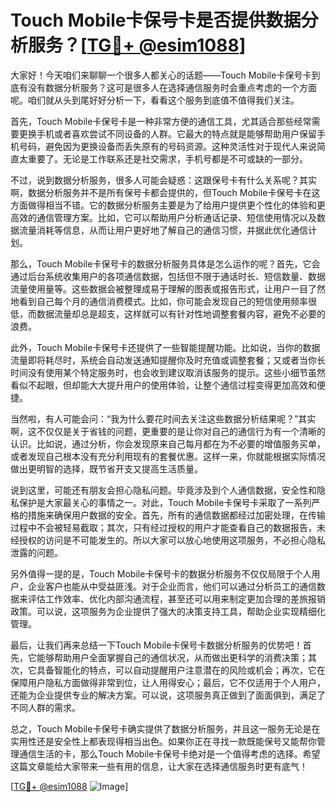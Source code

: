 # Touch Mobile卡保号卡是否提供数据分析服务？[[TG💪+ @esim1088](https://t.me/s/esim1088)]

大家好！今天咱们来聊聊一个很多人都关心的话题——Touch Mobile卡保号卡到底有没有数据分析服务？这可是很多人在选择通信服务时会重点考虑的一个方面呢。咱们就从头到尾好好分析一下，看看这个服务到底值不值得我们关注。

首先，Touch Mobile卡保号卡是一种非常方便的通信工具，尤其适合那些经常需要更换手机或者喜欢尝试不同设备的人群。它最大的特点就是能够帮助用户保留手机号码，避免因为更换设备而丢失原有的号码资源。这种灵活性对于现代人来说简直太重要了。无论是工作联系还是社交需求，手机号都是不可或缺的一部分。

不过，说到数据分析服务，很多人可能会疑惑：这跟保号卡有什么关系呢？其实啊，数据分析服务并不是所有保号卡都会提供的，但Touch Mobile卡保号卡在这方面做得相当不错。它的数据分析服务主要是为了给用户提供更个性化的体验和更高效的通信管理方案。比如，它可以帮助用户分析通话记录、短信使用情况以及数据流量消耗等信息，从而让用户更好地了解自己的通信习惯，并据此优化通信计划。

那么，Touch Mobile卡保号卡的数据分析服务具体是怎么运作的呢？首先，它会通过后台系统收集用户的各项通信数据，包括但不限于通话时长、短信数量、数据流量使用量等。这些数据会被整理成易于理解的图表或报告形式，让用户一目了然地看到自己每个月的通信消费模式。比如，你可能会发现自己的短信使用频率很低，而数据流量却总是超支，这样就可以有针对性地调整套餐内容，避免不必要的浪费。

此外，Touch Mobile卡保号卡还提供了一些智能提醒功能。比如说，当你的数据流量即将耗尽时，系统会自动发送通知提醒你及时充值或调整套餐；又或者当你长时间没有使用某个特定服务时，也会收到建议取消该服务的提示。这些小细节虽然看似不起眼，但却能大大提升用户的使用体验，让整个通信过程变得更加高效和便捷。

当然啦，有人可能会问：“我为什么要花时间去关注这些数据分析结果呢？”其实啊，这不仅仅是关于省钱的问题，更重要的是让你对自己的通信行为有一个清晰的认识。比如说，通过分析，你会发现原来自己每月都在为不必要的增值服务买单，或者发现自己根本没有充分利用现有的套餐优惠。这样一来，你就能根据实际情况做出更明智的选择，既节省开支又提高生活质量。

说到这里，可能还有朋友会担心隐私问题。毕竟涉及到个人通信数据，安全性和隐私保护是大家最关心的事情之一。对此，Touch Mobile卡保号卡采取了一系列严格的措施来确保用户数据的安全。首先，所有的通信数据都经过加密处理，在传输过程中不会被轻易截取；其次，只有经过授权的用户才能查看自己的数据报告，未经授权的访问是不可能发生的。所以大家可以放心地使用这项服务，不必担心隐私泄露的问题。

另外值得一提的是，Touch Mobile卡保号卡的数据分析服务不仅仅局限于个人用户，企业客户也能从中受益匪浅。对于企业而言，他们可以通过分析员工的通信数据来评估工作效率、优化内部沟通流程，甚至还可以用来制定更加合理的差旅报销政策。可以说，这项服务为企业提供了强大的决策支持工具，帮助企业实现精细化管理。

最后，让我们再来总结一下Touch Mobile卡保号卡数据分析服务的优势吧！首先，它能够帮助用户全面掌握自己的通信状况，从而做出更科学的消费决策；其次，它具备智能化的特点，可以自动提醒用户注意潜在的风险或机会；再次，它在保障用户隐私方面做得非常到位，让人用得安心；最后，它不仅适用于个人用户，还能为企业提供专业的解决方案。可以说，这项服务真正做到了面面俱到，满足了不同人群的需求。

总之，Touch Mobile卡保号卡确实提供了数据分析服务，并且这一服务无论是在实用性还是安全性上都表现得相当出色。如果你正在寻找一款既能保号又能帮你管理通信生活的卡，那么Touch Mobile卡保号卡绝对是一个值得考虑的选择。希望这篇文章能给大家带来一些有用的信息，让大家在选择通信服务时更有底气！

[[TG💪+ @esim1088](https://t.me/s/esim1088) ![Image](https://i.postimg.cc/4NQfJmqS/Snipaste-2025-05-13-00-14-12.png)]